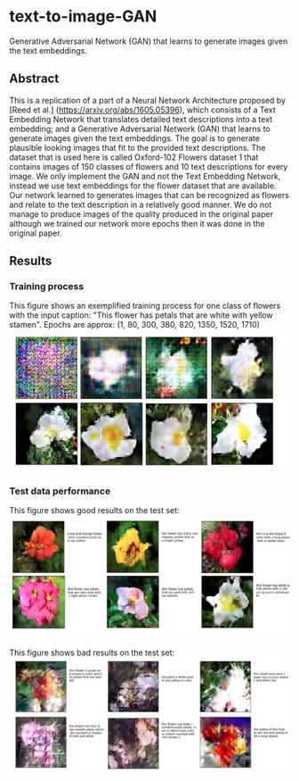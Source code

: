 # text-to-image-GAN
Generative Adversarial Network (GAN) that learns to generate images given the text embeddings.
## Abstract
This is a replication of a part of a Neural Network Architecture proposed by [Reed et al.] (https://arxiv.org/abs/1605.05396), which consists of a Text Embedding Network that translates detailed text descriptions into a text embedding; and a Generative Adversarial Network (GAN) that learns to generate images given the text embeddings. The goal is to generate plausible looking images that fit to the provided text descriptions. The dataset that is used here is called Oxford-102 Flowers dataset 1 that contains images of 150 classes of flowers and 10 text descriptions for every image. We only implement the GAN and not the Text Embedding Network, instead we use text embeddings for the flower dataset that are available. Our network learned to generates images that can be recognized as flowers and relate to the text description in a relatively good manner. We do not manage to produce images of the quality produced in the original paper although we trained our network more epochs then it was done in the original paper.

## Results
### Training process
This figure shows an exemplified training process for one class of flowers with the input caption: "This flower has petals that are white with yellow stamen". Epochs are approx: (1, 80, 300, 380, 820, 1350, 1520, 1710)
![img](img/process.png)

### Test data performance
This figure shows good results on the test set:
![img](img/good.png)


This figure shows bad results on the test set:
![img](img/fails.png)


